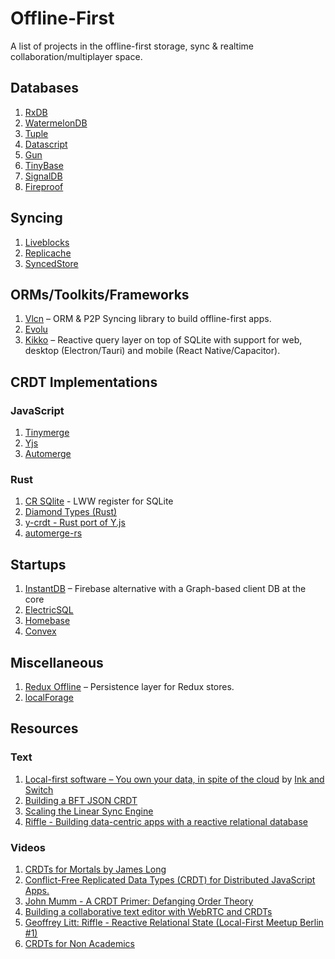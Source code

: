 # Offline-First

A list of projects in the offline-first storage, sync & realtime collaboration/multiplayer space.

## Databases

1. [RxDB](https://github.com/pubkey/rxdb)
2. [WatermelonDB](https://github.com/Nozbe/WatermelonDB)
3. [Tuple](https://github.com/ccorcos/tuple-database)
4. [Datascript](https://github.com/tonsky/datascript)
5. [Gun](https://github.com/amark/gun)
6. [TinyBase](https://tinybase.org/)
7. [SignalDB](https://signaldb.js.org/)
8. [Fireproof](https://use-fireproof.com/)

## Syncing
1. [Liveblocks](https://liveblocks.io)
2. [Replicache](https://replicache.dev/)
3. [SyncedStore](https://github.com/yousefed/SyncedStore)

## ORMs/Toolkits/Frameworks

1. [Vlcn](https://github.com/vlcn-io/vlcn-orm) – ORM & P2P Syncing library to build offline-first apps.
2. [Evolu](https://github.com/evoluhq/evolu)
3. [Kikko](https://github.com/kikko-land/kikko) – Reactive query layer on top of SQLite with support for web, desktop (Electron/Tauri) and mobile (React Native/Capacitor).

## CRDT Implementations

### JavaScript
1. [Tinymerge](https://github.com/siliconjungle/tiny-merge)
2. [Yjs](https://github.com/yjs/yjs)
3. [Automerge](https://github.com/automerge/automerge)

### Rust
1. [CR SQlite](https://github.com/vlcn-io/cr-sqlite) - LWW register for SQLite
2. [Diamond Types (Rust)](https://github.com/josephg/diamond-types)
3. [y-crdt - Rust port of Y.js](https://github.com/y-crdt/y-crdt)
4. [automerge-rs](https://github.com/automerge/automerge-rs)


## Startups

1. [InstantDB](https://instantdb.com) – Firebase alternative with a Graph-based client DB at the core
3. [ElectricSQL](https://electric-sql.com/)
4. [Homebase](https://homebase.io/)
5. [Convex](https://www.convex.dev/)

## Miscellaneous

1. [Redux Offline](https://github.com/redux-offline/redux-offline) – Persistence layer for Redux stores.
2. [localForage](https://github.com/localForage/localForage)

## Resources

### Text

1. [Local-first software – You own your data, in spite of the cloud](https://www.inkandswitch.com/local-first/) by [Ink and Switch](https://www.inkandswitch.com)
2. [Building a BFT JSON CRDT](https://jzhao.xyz/posts/bft-json-crdt/)
3. [Scaling the Linear Sync Engine](https://linear.app/blog/scaling-the-linear-sync-engine)
4. [Riffle - Building data-centric apps with a reactive relational database](https://riffle.systems/essays/prelude/)

### Videos

1. [CRDTs for Mortals by James Long](https://www.youtube.com/watch?v=DEcwa68f-jY)
2. [Conflict-Free Replicated Data Types (CRDT) for Distributed JavaScript Apps.](https://www.youtube.com/watch?v=M8-WFTjZoA0)
3. [John Mumm - A CRDT Primer: Defanging Order Theory](https://www.youtube.com/watch?v=OOlnp2bZVRs)
4. [Building a collaborative text editor with WebRTC and CRDTs](https://www.youtube.com/watch?v=hy0ePbpna5Y)
6. [​Geoffrey Litt: Riffle - Reactive Relational State (Local-First Meetup Berlin #1)](https://www.youtube.com/watch?v=zjl7CpG9h3w)
7. [CRDTs for Non Academics](https://www.youtube.com/watch?v=vBU70EjwGfw)
